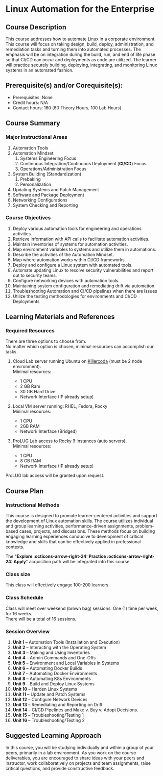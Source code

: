 # Linux Automation for the Enterprise

## Course Description

This course addresses how to automate Linux in a corporate environment. This course will focus on
taking design, build, deploy, administration, and remediation tasks and turning them into automated
processes. The emphasis will be on integration during the build, run, and end of life phase so that CI/CD
can occur and deployments as code are utilized. The learner will practice securely building, deploying,
integrating, and monitoring Linux systems in an automated fashion.

## Prerequisite(s) and/or Corequisite(s):

- Prerequisites: None
- Credit hours: N/A
- Contact hours: 160 (60 Theory Hours, 100 Lab Hours)

## Course Summary

### Major Instructional Areas

1. Automation Tools
2. Automation Mindset
    1. Systems Engineering Focus
    2. Continuous Integration/Continuous Deployment (**CI/CD**) Focus
    3. Operations/Administration Focus
3. System Building (Standardization)
    1. Prebaking
    2. Personalization
4. Updating Systems and Patch Management
5. Software and Package Deployment
6. Networking Configurations
7. System Checking and Reporting

### Course Objectives

1. Deploy various automation tools for engineering and operations activities.
2. Retrieve information with API calls to facilitate automation activities.
3. Maintain inventories of systems for automation activities.
4. Map environment variables to systems and utilize them in automations.
5. Describe the activities of the Automation Mindset.
6. Map where automation works within CI/CD frameworks.
7. Deploy and configure a Linux system with automated tools.
8. Automate updating Linux to resolve security vulnerabilities and report out to security teams.
9. Configure networking devices with automation tools.
10. Maintaining system configuration and remediating drift via automation.
11. Troubleshooting Automation and CI/CD pipelines when there are issues
12. Utilize the testing methodologies for environments and CI/CD Deployments

## Learning Materials and References

### Required Resources

There are three options to choose from.  
No matter which option is chosen, minimal resources can accomplish our tasks.  

1. Cloud Lab server running Ubuntu on [Killercoda](https://killercoda.com) (must be 2 node environment).  
   Minimal resources:     
    - 1 CPU
    - 2 GB Ram
    - 30 GB Hard Drive
    - Network Interface (IP already setup)

2. Local VM server running: RHEL, Fedora, Rocky  
   Minimal resources:
    - 1 CPU
    - 2GB RAM
    - Network Interface (Bridged)

3. ProLUG Lab access to Rocky 9 instances (auto servers).  
   Minimal resources:
    - 1 CPU
    - 8 GB RAM
    - Network Interface (IP already setup)

ProLUG lab access will be granted upon request.

## Course Plan

### Instructional Methods

This course is designed to promote learner-centered activities and support the development of Linux
automation skills. The course utilizes individual and group learning activities, performance-driven
assignments, problem-based cases, projects, and discussions. These methods focus on building
engaging learning experiences conducive to development of critical knowledge and skills that can be
effectively applied in professional contexts.

The "**Explore :octicons-arrow-right-24: Practice :octicons-arrow-right-24: Apply**" acquisition
path will be integrated into this course.

### Class size

This class will effectively engage 100-200 learners.

### Class Schedule

Class will meet over weekend (brown bag) sessions. One (1) time per week, for 16 weeks.  
There will be a total of 16 sessions.

### Session Overview

1. **Unit 1** – Automation Tools (Installation and Execution)
2. **Unit 2** – Interacting with the Operating System
3. **Unit 3** – Making and Using Inventories
4. **Unit 4** – Admin Commands and One-Offs
5. **Unit 5** – Environment and Local Variables in Systems
6. **Unit 6** – Automating Docker Builds
7. **Unit 7** – Automating Docker Environments
8. **Unit 8** – Automating K8s Environments
9. **Unit 9** – Build and Deploy Linux Systems
10. **Unit 10** – Harden Linux Systems
11. **Unit 11** – Update and Patch Systems
12. **Unit 12** – Configure Network Devices
13. **Unit 13** – Remediating and Reporting on Drift
14. **Unit 14** – CI/CD Pipelines and Make v. Buy v. Adopt Decisions.
15. **Unit 15** – Troubleshooting/Testing 1
16. **Unit 16** – Troubleshooting/Testing 2

## Suggested Learning Approach

In this course, you will be studying individually and within a group of your peers, primarily in a lab
environment. As you work on the course deliverables, you are encouraged to share ideas with your peers
and instructor, work collaboratively on projects and team assignments, raise critical questions, and
provide constructive feedback.

